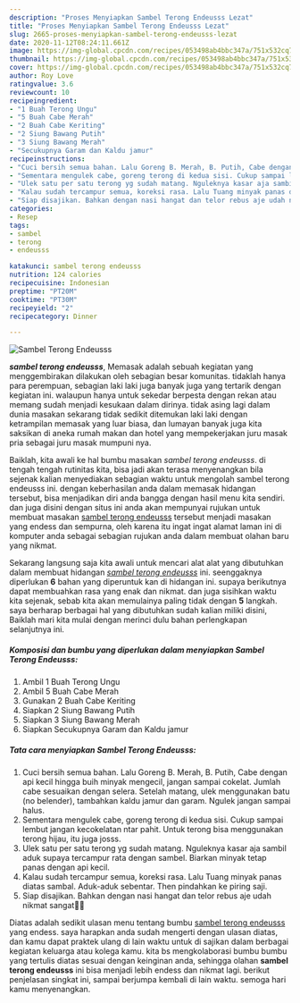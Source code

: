 ```yaml
---
description: "Proses Menyiapkan Sambel Terong Endeusss Lezat"
title: "Proses Menyiapkan Sambel Terong Endeusss Lezat"
slug: 2665-proses-menyiapkan-sambel-terong-endeusss-lezat
date: 2020-11-12T08:24:11.661Z
image: https://img-global.cpcdn.com/recipes/053498ab4bbc347a/751x532cq70/sambel-terong-endeusss-foto-resep-utama.jpg
thumbnail: https://img-global.cpcdn.com/recipes/053498ab4bbc347a/751x532cq70/sambel-terong-endeusss-foto-resep-utama.jpg
cover: https://img-global.cpcdn.com/recipes/053498ab4bbc347a/751x532cq70/sambel-terong-endeusss-foto-resep-utama.jpg
author: Roy Love
ratingvalue: 3.6
reviewcount: 10
recipeingredient:
- "1 Buah Terong Ungu"
- "5 Buah Cabe Merah"
- "2 Buah Cabe Keriting"
- "2 Siung Bawang Putih"
- "3 Siung Bawang Merah"
- "Secukupnya Garam dan Kaldu jamur"
recipeinstructions:
- "Cuci bersih semua bahan. Lalu Goreng B. Merah, B. Putih, Cabe dengan api kecil hingga buih minyak mengecil, jangan sampai cokelat. Jumlah cabe sesuaikan dengan selera. Setelah matang, ulek menggunakan batu (no belender), tambahkan kaldu jamur dan garam. Ngulek jangan sampai halus."
- "Sementara mengulek cabe, goreng terong di kedua sisi. Cukup sampai lembut jangan kecokelatan ntar pahit. Untuk terong bisa menggunakan terong hijau, itu juga josss."
- "Ulek satu per satu terong yg sudah matang. Nguleknya kasar aja sambil aduk supaya tercampur rata dengan sambel. Biarkan minyak tetap panas dengan api kecil."
- "Kalau sudah tercampur semua, koreksi rasa. Lalu Tuang minyak panas diatas sambal. Aduk-aduk sebentar. Then pindahkan ke piring saji."
- "Siap disajikan. Bahkan dengan nasi hangat dan telor rebus aje udah nikmat sangat👍🏻"
categories:
- Resep
tags:
- sambel
- terong
- endeusss

katakunci: sambel terong endeusss 
nutrition: 124 calories
recipecuisine: Indonesian
preptime: "PT20M"
cooktime: "PT30M"
recipeyield: "2"
recipecategory: Dinner

---
```



![Sambel Terong Endeusss](https://img-global.cpcdn.com/recipes/053498ab4bbc347a/751x532cq70/sambel-terong-endeusss-foto-resep-utama.jpg)

<b><i>sambel terong endeusss</i></b>, Memasak adalah sebuah kegiatan yang menggembirakan dilakukan oleh sebagian besar komunitas. tidaklah hanya para perempuan, sebagian laki laki juga banyak juga yang tertarik dengan kegiatan ini. walaupun hanya untuk sekedar berpesta dengan rekan atau memang sudah menjadi kesukaan dalam dirinya. tidak asing lagi dalam dunia masakan sekarang tidak sedikit ditemukan laki laki dengan ketrampilan memasak yang luar biasa, dan lumayan banyak juga kita saksikan di aneka rumah makan dan hotel yang mempekerjakan juru masak pria sebagai juru masak mumpuni nya.



Baiklah, kita awali ke hal bumbu masakan <i>sambel terong endeusss</i>. di tengah tengah rutinitas kita, bisa jadi akan terasa menyenangkan bila sejenak kalian menyediakan sebagian waktu untuk mengolah sambel terong endeusss ini. dengan keberhasilan anda dalam memasak hidangan tersebut, bisa menjadikan diri anda bangga dengan hasil menu kita sendiri. dan juga disini dengan situs ini anda akan mempunyai rujukan untuk membuat masakan <u>sambel terong endeusss</u> tersebut menjadi masakan yang endess dan sempurna, oleh karena itu ingat ingat alamat laman ini di komputer anda sebagai sebagian rujukan anda dalam membuat olahan baru yang nikmat.


Sekarang langsung saja kita awali untuk mencari alat alat yang dibutuhkan dalam membuat hidangan <u><i>sambel terong endeusss</i></u> ini. seenggaknya diperlukan <b>6</b> bahan yang diperuntuk kan di hidangan ini. supaya berikutnya dapat membuahkan rasa yang enak dan nikmat. dan juga sisihkan waktu kita sejenak, sebab kita akan memulainya paling tidak dengan <b>5</b> langkah. saya berharap berbagai hal yang dibutuhkan sudah kalian miliki disini, Baiklah mari kita mulai dengan merinci dulu bahan perlengkapan selanjutnya ini.

<!--inarticleads1-->

##### Komposisi dan bumbu yang diperlukan dalam menyiapkan Sambel Terong Endeusss:

1. Ambil 1 Buah Terong Ungu
1. Ambil 5 Buah Cabe Merah
1. Gunakan 2 Buah Cabe Keriting
1. Siapkan 2 Siung Bawang Putih
1. Siapkan 3 Siung Bawang Merah
1. Siapkan Secukupnya Garam dan Kaldu jamur




<!--inarticleads2-->

##### Tata cara menyiapkan Sambel Terong Endeusss:

1. Cuci bersih semua bahan. Lalu Goreng B. Merah, B. Putih, Cabe dengan api kecil hingga buih minyak mengecil, jangan sampai cokelat. Jumlah cabe sesuaikan dengan selera. Setelah matang, ulek menggunakan batu (no belender), tambahkan kaldu jamur dan garam. Ngulek jangan sampai halus.
1. Sementara mengulek cabe, goreng terong di kedua sisi. Cukup sampai lembut jangan kecokelatan ntar pahit. Untuk terong bisa menggunakan terong hijau, itu juga josss.
1. Ulek satu per satu terong yg sudah matang. Nguleknya kasar aja sambil aduk supaya tercampur rata dengan sambel. Biarkan minyak tetap panas dengan api kecil.
1. Kalau sudah tercampur semua, koreksi rasa. Lalu Tuang minyak panas diatas sambal. Aduk-aduk sebentar. Then pindahkan ke piring saji.
1. Siap disajikan. Bahkan dengan nasi hangat dan telor rebus aje udah nikmat sangat👍🏻




Diatas adalah sedikit ulasan menu tentang bumbu <u>sambel terong endeusss</u> yang endess. saya harapkan anda sudah mengerti dengan ulasan diatas, dan kamu dapat praktek ulang di lain waktu untuk di sajikan dalam berbagai kegiatan keluarga atau kolega kamu. kita bs mengkolaborasi bumbu bumbu yang tertulis diatas sesuai dengan keinginan anda, sehingga olahan <b>sambel terong endeusss</b> ini bisa menjadi lebih endess dan nikmat lagi. berikut penjelasan singkat ini, sampai berjumpa kembali di lain waktu. semoga hari kamu menyenangkan.
